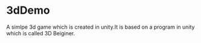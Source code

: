 # 3dDemo
A simlpe 3d game which is created in unity.It is based on a program in unity which is called 3D Beiginer.

